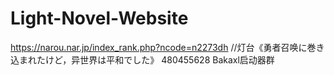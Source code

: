 # Light-Novel-Website
https://narou.nar.jp/index_rank.php?ncode=n2273dh          //灯台《勇者召唤に巻き込まれたけど，异世界は平和でした》
480455628 Bakaxl启动器群
